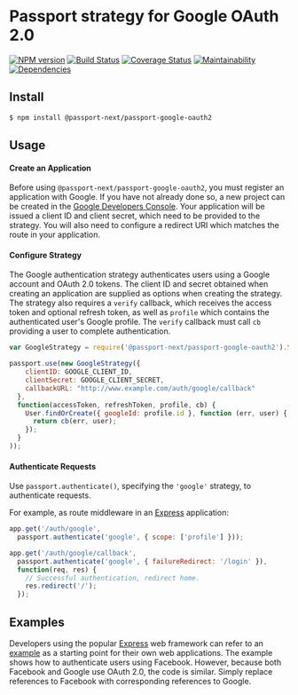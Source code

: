 # Passport strategy for Google OAuth 2.0

[![NPM version](https://img.shields.io/npm/v/@passport-next/passport-google-oauth2.svg)](https://www.npmjs.com/package/@passport-next/passport-google-oauth2)
[![Build Status](https://travis-ci.org/passport-next/passport-google-oauth2.svg?branch=master)](https://travis-ci.org/passport-next/passport-google-oauth2)
[![Coverage Status](https://coveralls.io/repos/github/passport-next/passport-google-oauth2/badge.svg?branch=master)](https://coveralls.io/github/passport-next/passport-google-oauth2?branch=master)
[![Maintainability](https://api.codeclimate.com/v1/badges/7c817d8118420a47390a/maintainability)](https://codeclimate.com/github/passport-next/passport-google-oauth2/maintainability)
[![Dependencies](https://david-dm.org/passport-next/passport-google-oauth2.png)](https://david-dm.org/passport-next/passport-google-oauth2)
<!--[![SAST](https://gitlab.com/passport-next/passport-google-oauth2/badges/master/build.svg)](https://gitlab.com/passport-next/passport-google-oauth2/badges/master/build.svg)-->

## Install

```bash
$ npm install @passport-next/passport-google-oauth2
```

## Usage

#### Create an Application

Before using `@passport-next/passport-google-oauth2`, you must register an application with
Google.  If you have not already done so, a new project can be created in the
[Google Developers Console](https://console.developers.google.com/).
Your application will be issued a client ID and client secret, which need to be
provided to the strategy.  You will also need to configure a redirect URI which
matches the route in your application.

#### Configure Strategy

The Google authentication strategy authenticates users using a Google account
and OAuth 2.0 tokens.  The client ID and secret obtained when creating an
application are supplied as options when creating the strategy.  The strategy
also requires a `verify` callback, which receives the access token and optional
refresh token, as well as `profile` which contains the authenticated user's
Google profile.  The `verify` callback must call `cb` providing a user to
complete authentication.

```javascript
var GoogleStrategy = require('@passport-next/passport-google-oauth2').Strategy;

passport.use(new GoogleStrategy({
    clientID: GOOGLE_CLIENT_ID,
    clientSecret: GOOGLE_CLIENT_SECRET,
    callbackURL: "http://www.example.com/auth/google/callback"
  },
  function(accessToken, refreshToken, profile, cb) {
    User.findOrCreate({ googleId: profile.id }, function (err, user) {
      return cb(err, user);
    });
  }
));
```

#### Authenticate Requests

Use `passport.authenticate()`, specifying the `'google'` strategy, to
authenticate requests.

For example, as route middleware in an [Express](http://expressjs.com/)
application:

```javascript
app.get('/auth/google',
  passport.authenticate('google', { scope: ['profile'] }));

app.get('/auth/google/callback', 
  passport.authenticate('google', { failureRedirect: '/login' }),
  function(req, res) {
    // Successful authentication, redirect home.
    res.redirect('/');
  });
  ```
## Examples

Developers using the popular [Express](http://expressjs.com/) web framework can
refer to an [example](https://github.com/passport/express-4.x-facebook-example)
as a starting point for their own web applications.  The example shows how to
authenticate users using Facebook.  However, because both Facebook and Google
use OAuth 2.0, the code is similar.  Simply replace references to Facebook with
corresponding references to Google.
